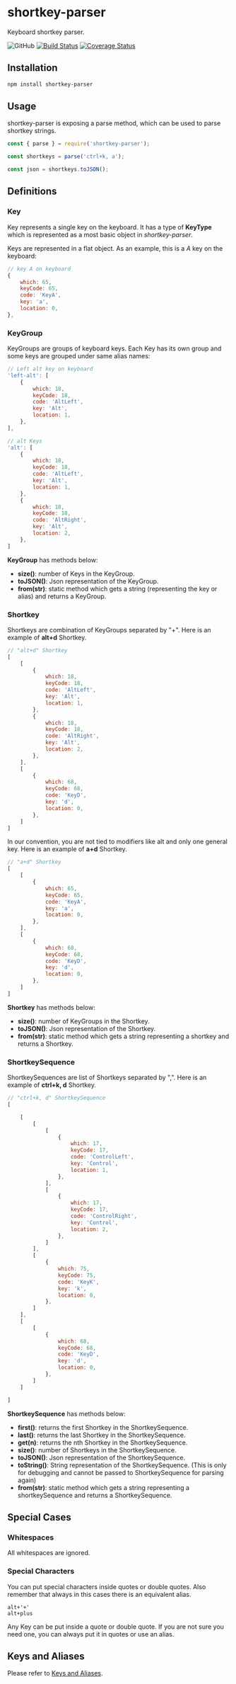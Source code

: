 # shortkey-parser

Keyboard shortkey parser.

![GitHub](https://img.shields.io/github/license/SHND/shortkey-parser)
[![Build Status](https://travis-ci.org/SHND/shortkey-parser.svg?branch=master)](https://travis-ci.org/SHND/shortkey-parser)
[![Coverage Status](https://coveralls.io/repos/github/SHND/shortkey-parser/badge.svg?branch=master)](https://coveralls.io/github/SHND/shortkey-parser?branch=master)

## Installation

```bash
npm install shortkey-parser
```

## Usage

shortkey-parser is exposing a parse method, which can be used to parse shortkey strings.

```javascript
const { parse } = require('shortkey-parser');

const shortkeys = parse('ctrl+k, a');

const json = shortkeys.toJSON();
```


## Definitions

### Key

Key represents a single key on the keyboard. It has a type of **KeyType** which is represented as a most basic object in *shortkey-parser*.

Keys are represented in a flat object. As an example, this is a *A* key on the keyboard:
```javascript
// key A on keyboard
{
    which: 65,
    keyCode: 65,
    code: 'KeyA',
    key: 'a',
    location: 0,
},
```

### KeyGroup

KeyGroups are groups of keyboard keys. Each Key has its own group and some keys are grouped under same alias names:
```javascript
// Left alt key on keyboard
'left-alt': [
    {
        which: 18,
        keyCode: 18,
        code: 'AltLeft',
        key: 'Alt',
        location: 1,
    },
],

// alt Keys
'alt': [
    {
        which: 18,
        keyCode: 18,
        code: 'AltLeft',
        key: 'Alt',
        location: 1,
    },
    {
        which: 18,
        keyCode: 18,
        code: 'AltRight',
        key: 'Alt',
        location: 2,
    },
]
```

**KeyGroup** has methods below:
- **size()**: number of Keys in the KeyGroup.
- **toJSON()**: Json representation of the KeyGroup.
- **from(str)**: static method which gets a string (representing the key or alias) and returns a KeyGroup.

### Shortkey

Shortkeys are combination of KeyGroups separated by "+". Here is an example of **alt+d** Shortkey.

```javascript
// "alt+d" Shortkey
[
    [
        {
            which: 18,
            keyCode: 18,
            code: 'AltLeft',
            key: 'Alt',
            location: 1,
        },
        {
            which: 18,
            keyCode: 18,
            code: 'AltRight',
            key: 'Alt',
            location: 2,
        },
    ],
    [
        {
            which: 68,
            keyCode: 68,
            code: 'KeyD',
            key: 'd',
            location: 0,
        },
    ]
]
```

In our convention, you are not tied to modifiers like alt and only one general key. Here is an example of **a+d** Shortkey.

```javascript
// "a+d" Shortkey
[
    [
        {
            which: 65,
            keyCode: 65,
            code: 'KeyA',
            key: 'a',
            location: 0,
        },
    ],
    [
        {
            which: 68,
            keyCode: 68,
            code: 'KeyD',
            key: 'd',
            location: 0,
        },
    ]
]
```

**Shortkey** has methods below:
- **size()**: number of KeyGroups in the Shortkey.
- **toJSON()**: Json representation of the Shortkey.
- **from(str)**: static method which gets a string representing a shortkey and returns a Shortkey.

### ShortkeySequence

ShortkeySequences are list of Shortkeys separated by ",". Here is an example of **ctrl+k, d** Shortkey.

```javascript
// "ctrl+k, d" ShortkeySequence
[

    [
        [
            [
                {
                    which: 17,
                    keyCode: 17,
                    code: 'ControlLeft',
                    key: 'Control',
                    location: 1,
                },
            ],
            [
                {
                    which: 17,
                    keyCode: 17,
                    code: 'ControlRight',
                    key: 'Control',
                    location: 2,
                },
            ]
        ],
        [
            {
                which: 75,
                keyCode: 75,
                code: 'KeyK',
                key: 'k',
                location: 0,
            },
        ]
    ],
    [
        [
            {
                which: 68,
                keyCode: 68,
                code: 'KeyD',
                key: 'd',
                location: 0,
            },
        ]
    ]

]
```

**ShortkeySequence** has methods below:
- **first()**: returns the first Shortkey in the ShortkeySequence.
- **last()**: returns the last Shortkey in the ShortkeySequence.
- **get(n)**: returns the nth Shortkey in the ShortkeySequence.
- **size()**: number of Shortkeys in the ShortkeySequence.
- **toJSON()**: Json representation of the ShortkeySequence.
- **toString()**: String representation of the ShortkeySequence. (This is only for debugging and cannot be passed to ShortkeySequence for parsing again)
- **from(str)**: static method which gets a string representing a shortkeySequence and returns a ShortkeySequence.

## Special Cases
### Whitespaces

All whitespaces are ignored.

### Special Characters

You can put special characters inside quotes or double quotes. Also remember that always in this cases there is an equivalent alias.

```
alt+'+'
alt+plus
```

Any Key can be put inside a quote or double quote. If you are not sure you need one, you can always put it in quotes or use an alias.

## Keys and Aliases

Please refer to [Keys and Aliases](https://shnd.github.io/shortkey-parser/#keys-and-aliases).